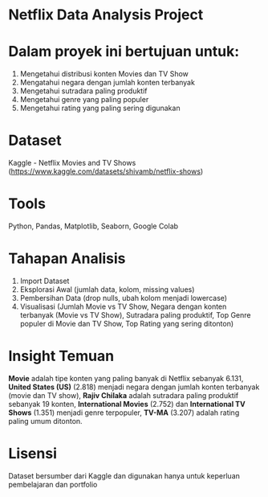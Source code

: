 # Netflix Data Analysis Project 

# Dalam proyek ini bertujuan untuk:
1. Mengetahui distribusi konten Movies dan TV Show
2. Mengatahui negara dengan jumlah konten terbanyak
3. Mengetahui sutradara paling produktif
4. Mengetahui genre yang paling populer
5. Mengetahui rating yang paling sering digunakan

# Dataset 
Kaggle - Netflix Movies and TV Shows (https://www.kaggle.com/datasets/shivamb/netflix-shows)

# Tools
Python, Pandas, Matplotlib, Seaborn, Google Colab

# Tahapan Analisis
1. Import Dataset
2. Eksplorasi Awal (jumlah data, kolom, missing values)
3. Pembersihan Data (drop nulls, ubah kolom menjadi lowercase)
4. Visualisasi (Jumlah Movie vs TV Show, Negara dengan konten terbanyak (Movie vs TV Show), Sutradara paling produktif, Top Genre populer di Movie dan TV Show, Top Rating yang sering ditonton)

# Insight Temuan
**Movie** adalah tipe konten yang paling banyak di Netflix sebanyak 6.131, 
**United States (US)** (2.818) menjadi negara dengan jumlah konten terbanyak (movie dan TV show),
**Rajiv Chilaka** adalah sutradara paling produktif sebanyak 19 konten,
**International Movies** (2.752) dan **International TV Shows** (1.351) menjadi genre terpopuler,
**TV-MA** (3.207) adalah rating paling umum ditonton. 

# Lisensi
Dataset bersumber dari Kaggle dan digunakan hanya untuk keperluan pembelajaran dan portfolio

